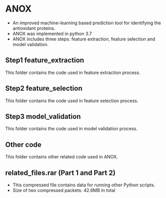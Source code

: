 # ANOX
* An improved machine-learning based prediction tool for identifying the antioxidant proteins.
* ANOX was implemented in python 3.7
* ANOX includes three steps: feature extraction, feature selection and model validation.


## Step1 feature_extraction
This folder contains the code used in feature extraction process.

## Step2 feature_selection
This folder contains the code used in feature selection process.

## Step3 model_validation
This folder contains the code used in model validation process.

## Other code
This folder contains other related code used in ANOX.

## related_files.rar (Part 1 and Part 2)
* This compressed file contains data for running other Python scripts.
* Size of two compressed packets: 42.6MB in total


